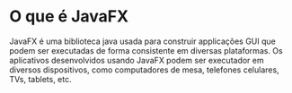 # O que é JavaFX

JavaFX é uma biblioteca java usada para construir applicações GUI que podem ser executadas de forma consistente em diversas plataformas. Os aplicativos desenvolvidos usando JavaFX podem ser executador em diversos dispositivos, como computadores de mesa, telefones celulares, TVs, tablets, etc.